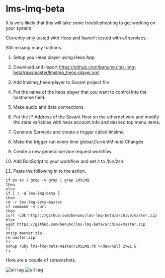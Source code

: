 # lms-lmq-beta

It is very likely that this will take some troubleshooting to get working on your system. 

Currently only tested with Heos and haven't tested with all services.

Still missing many fuctions.

1. Setup you Heos player using Heos App

2. Download and import https://github.com/benumc/lms-lmq-beta/raw/master/lmslmq_heos-player.xml

3. Add lmslmq_heos-player to Savant project file

4. Put the name of the heos player that you want to control into the hostname field.

5. Make audio and data connections

6. Put the IP Address of the Savant Host on the ethernet wire and modify the state variables with heos account info and desired top menu items.

7. Generate Services and create a trigger called lmslmq

8. Make the trigger run every time global.CurrentMinute Changes

9. Create a new general service request workflow.

10. Add RunScript to your workflow and set it to /bin/zsh

11. Paste the following in to the action.

```
if ps ax | grep -v grep | grep LMSLMQ 
then
else
if [ ! -d lms-lmq-beta ]
then
rm -r lms-lmq-beta-master
if command -v curl 
then
curl -LOk https://github.com/benumc/lms-lmq-beta/archive/master.zip
else
wget https://github.com/benumc/lms-lmq-beta/archive/master.zip
fi
unzip master.zip
rm master.zip
fi
nohup ruby lms-lmq-beta-master/LMSLMQ.rb >/dev/null 2>&1 &
fi
```

Here are a couple of screenshots.

![alt tag](https://raw.github.com/benumc/lms-lmq-beta/master/screen1.png)
![alt tag](https://raw.github.com/benumc/lms-lmq-beta/master/screen2.png)
